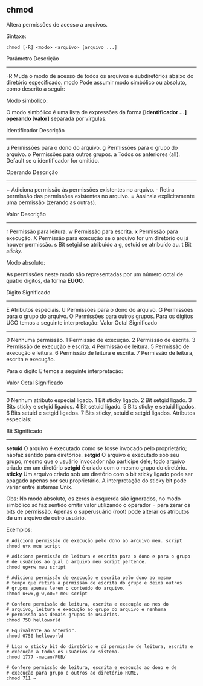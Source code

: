 ## chmod

Altera permissões de acesso a arquivos.

Sintaxe:

	chmod [-R] <modo> <arquivo> [arquivo ...]

Parâmetro Descrição
--------- ---------
-R        Muda o modo de acesso de todos os arquivos e
          subdiretórios abaixo do diretório especificado.
          modo Pode assumir modo simbólico ou absoluto, como
          descrito a seguir:

Modo simbólico:

O modo simbólico é uma lista de expressões da forma
**[identificador ...] operando [valor]** separada por vírgulas.

Identificador Descrição
------------- ---------
u             Permissões para o dono do arquivo.
g             Permissões para o grupo do arquivo.
o             Permissões para outros grupos.
a             Todos os anteriores (all). Default se o
              identificador for omitido.

Operando Descrição
-------- ---------
\+        Adiciona permissão às permissões
          existentes no arquivo.
\-        Retira permissão das permissões
          existentes no arquivo.
\=       Assinala explicitamente uma permissão
         (zerando as outras).

Valor Descrição
----- ---------
r     Permissão para leitura.
w     Permissão para escrita.
x     Permissão para execução.
X     Permissão para execução se o arquivo
      for um diretório ou já houver permissão.
s     Bit setgid se atribuido a g, setuid se
      atribuído au.
t     Bit *sticky*.

Modo absoluto:

As permissões neste modo são representadas por um
número octal de quatro dígitos, da forma **EUGO**.

Dígito Significado
------ -----------
E      Atributos especiais.
U      Permissões para o dono do arquivo.
G      Permissões para o grupo do arquivo.
O      Permissões para outros grupos.
Para os dígitos UGO temos a seguinte interpretação:
Valor Octal Significado
----------- -----------
0           Nenhuma permissão.
1           Permissão de execução.
2           Permissão de escrita.
3           Permissão de execução e escrita.
4           Permissão de leitura.
5           Permissão de execução e leitura.
6           Permissão de leitura e escrita.
7           Permissão de leitura, escrita e execução.

Para o dígito E temos a seguinte interpretação:

Valor Octal Significado
----------- -----------
0           Nenhum atributo especial ligado.
1           Bit sticky ligado.
2           Bit setgid ligado.
3           Bits sticky e setgid ligados.
4           Bit setuid ligado.
5           Bits sticky e setuid ligados.
6           Bits setuid e setgid ligados.
7           Bits sticky, setuid e setgid ligados.
Atributos especiais:

Bit         Significado
---         -----------
**setuid**  O arquivo é executado como se fosse
            invocado pelo proprietário; nãofaz sentido
            para diretórios.
**setgid**  O arquivo é executado sob seu grupo,
            mesmo que o usuário invocador não
            participe dele; todo arquivo criado em um
            diretório **setgid** é criado com o mesmo
            grupo do diretório.
**sticky**  Um arquivo criado sob um diretório com
            o bit sticky ligado pode ser apagado
            apenas por seu proprietário. A
            interpretação do sticky bit pode variar
            entre sistemas Unix.

Obs: No modo absoluto, os zeros à esquerda são ignorados, no
modo simbólico só faz sentido omitir valor utilizando o
operador = para zerar os bits de permissão. Apenas o
superusuário (root) pode alterar os atributos de um arquivo
de outro usuário.

Exemplos:

	# Adiciona permissão de execução pelo dono ao arquivo meu. script
	chmod u+x meu script

	# Adiciona permissão de leitura e escrita para o dono e para o grupo
	# de usuários ao qual o arquivo meu script pertence.
	chmod ug+rw meu script

	# Adiciona permissão de execução e escrita pelo dono ao mesmo
	# tempo que retira a permissão de escrita do grupo e deixa outros
	# grupos apenas lerem o conteúdo do arquivo.
	chmod u+wx,g-w,o0=r meu script

	# Confere permissão de leitura, escrita e execução ao nes do
	# arquivo, leitura e execução ao grupo do arquivo e nenhuma
	# permissão aos demais grupos de usuários.
	chmod 750 helloworld

	# Equivalente ao anterior.
	chmod 0750 helloworld

	# Liga o sticky bit do diretório e dá permissão de leitura, escrita e
	# execução a todos os usuários do sistema.
	chmod 1777 -macan/PUB/

	# Confere permissão de leitura, escrita e execução ao dono e de
	# execução para grupo e outros ao diretório HOME.
	chmod 711 ~

